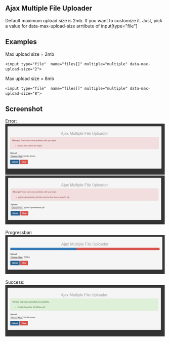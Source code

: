 ## Ajax Multiple File Uploader

Default maximum upload size is 2mb. If you want to customize it. Just, pick a value for data-max-upload-size arrtibute of input[type="file"]

## Examples

Max upload size = 2mb 
```
<input type="file"  name="files[]" multiple="multiple" data-max-upload-size="2">
```

Max upload size = 8mb 
```
<input type="file"  name="files[]" multiple="multiple" data-max-upload-size="8">
```

## Screenshot

Error:
![Error1](https://github.com/IftekherSunny/ajax-multiple-file-uploader/blob/master/screenshot/error1.jpg)
![Error2](https://github.com/IftekherSunny/ajax-multiple-file-uploader/blob/master/screenshot/error2.jpg)

Progressbar:
![Progressbar](https://github.com/IftekherSunny/ajax-multiple-file-uploader/blob/master/screenshot/progressbar.jpg)

Success:
![Success](https://github.com/IftekherSunny/ajax-multiple-file-uploader/blob/master/screenshot/success.jpg)

